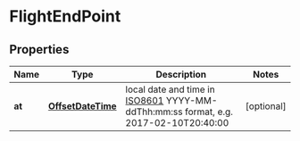 # FlightEndPoint

## Properties
Name | Type | Description | Notes
------------ | ------------- | ------------- | -------------
**at** | [**OffsetDateTime**](OffsetDateTime.md) | local date and time in [ISO8601](https://en.wikipedia.org/wiki/ISO_8601) YYYY-MM-ddThh:mm:ss format, e.g. 2017-02-10T20:40:00 |  [optional]
